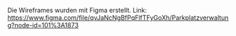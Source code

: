 Die Wireframes wurden mit Figma erstellt.
Link: https://www.figma.com/file/qvJaNcNgBfPqFlfTFyGoXh/Parkplatzverwaltung?node-id=101%3A1873